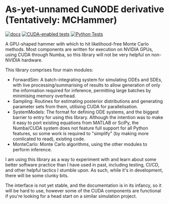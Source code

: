 # As-yet-unnamed CuNODE derivative (Tentatively: MCHammer)
[![docs](https://github.com/ccam80/smc/actions/workflows/documentation.yml/badge.svg)](https://github.com/ccam80/smc/actions/workflows/documentation.yml) [![CUDA-enabled tests](https://github.com/ccam80/smc/actions/workflows/cuda_test_lightning.yml/badge.svg)](https://github.com/ccam80/smc/actions/workflows/cuda_test_lightning.yml) [![Python Tests](https://github.com/ccam80/smc/actions/workflows/python-package.yml/badge.svg)](https://github.com/ccam80/smc/actions/workflows/python-package.yml)

A GPU-shaped hammer with which to hit likelihood-free Monte Carlo methods. Most components are written for execution on
NVIDIA GPUs, using CUDA through Numba, so this library will not be very helpful on non-NVIDIA hardware.

This library comprises four main modules:
- ForwardSim: A batch-integrating system for simulating ODEs and SDEs, with live processing/summarising of results to 
    allow generation of only the information required for inference, permitting large batches by minimising memory overhead.
- Sampling: Routines for estimating posterior distributions and generating parameter sets from them, utilising CUDA for
    parallelisation.
- SystemModels: The format for defining ODE systems, and the biggest barrier to entry for using this library. Although 
the intention was to make it easy to port existing equations from MATLAB or SciPy, the Numba/CUDA system does not feature
full support for all Python features, so some work is required to "simplify" (by making more comlicated to read), existing
code. 
- MonteCarlo: Monte Carlo algorithms, using the other modules to perform inference.

I am using this library as a way to experiment with and learn about some better software practice than I have used in 
past, including testing, CI/CD, and other helpful tactics I stumble upon. As such, while it's in development, there will
be some clunky bits.

The interface is not yet stable, and the documentation is in its infancy, so it will be hard to use, however some of the 
CUDA components are functional if you're looking for a head start on a similar simulation project.